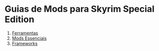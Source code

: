 # Guias de Mods para Skyrim Special Edition 

1. [Ferramentas](https://github.com/zDasF1xer/guia-skyrim/blob/main/ferramentas.md)
2. [Mods Essenciais](https://github.com/zDasF1xer/guia-skyrim/blob/main/essenciais.md)
3. [Frameworks](https://github.com/Dasinhoo/guia-skyrim/blob/Dasinhoo-patch-frameworks/frameworks.md)
